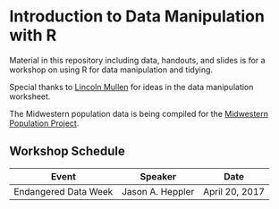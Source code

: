 # Introduction to Data Manipulation with R

Material in this repository including data, handouts, and slides is for
a workshop on using R for data manipulation and tidying.

Special thanks to [Lincoln Mullen](http://lincolnmullen.org) for ideas in the data manipulation worksheet.

The Midwestern population data is being compiled for the [Midwestern
Population Project](https://github.com/hepplerj/midwest-map-population).

## Workshop Schedule

Event                | Speaker          | Date
-------------------- | ---------------- | --------------
Endangered Data Week | Jason A. Heppler | April 20, 2017

